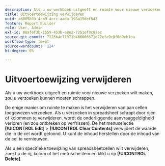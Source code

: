 ```yaml
---
description: Als u uw werkboek uitgeeft en ruimte voor nieuwe verzoeken wilt maken, zou u verzoeken kunnen moeten schrappen.
title: Uitvoertoewijzing verwijderen
uuid: a6805800-4cb9-4ccc-aada-198a15def643
feature: Report Builder
role: User, Admin
exl-id: 88afef3b-1559-453b-a8e2-7251ef8c82ec
source-git-commit: 7226b4c77371b486006671d72efa9e0f0d9eb1ea
workflow-type: tm+mt
source-wordcount: '124'
ht-degree: 6%

---
```


# Uitvoertoewijzing verwijderen

Als u uw werkboek uitgeeft en ruimte voor nieuwe verzoeken wilt maken, zou u verzoeken kunnen moeten schrappen.

De enige manier om ruimte te maken is het verwijderen van aan cellen toegewezen verzoeken. Als u verzoeken in spreadsheet schrapt door rijen of kolommen te verwijderen, wordt de onderliggende aanvraaggeldigheid verloren (en zou ontbreken op verfrissen). De het menuselectie **[!UICONTROL Edit]** > **[!UICONTROL Clear Contents]** verwijdert de waarde die in de cel wordt getoond. U kunt de inhoud herstellen door de inhoud van de cel te vernieuwen.

Als u een specifieke toewijzing van spreadsheetcellen wilt verwijderen, zoekt u de rij, kolom of het metrische item en klikt u op **[!UICONTROL Delete]**.
